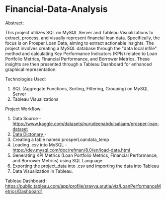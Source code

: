 # Financial-Data-Analysis

Abstract:

This project utilizes SQL on MySQL Server and Tableau Visualizations to extract, process, and visually represent financial loan data. Specifically, the focus is on Prosper Loan Data, aiming to extract actionable insights. The project involves creating a MySQL database through the "data local infile" method and calculating Key Performance Indicators (KPIs) related to Loan Portfolio Metrics, Financial Performance, and Borrower Metrics. These insights are then presented through a Tableau Dashboard for enhanced graphical representation.

Technologies Used:

1. SQL (Aggregate Functions, Sorting, Filtering, Grouping) on MySQL Server
2. Tableau Visualizations

Project Workflow:
1. Data Source - https://www.kaggle.com/datasets/nurudeenabdulsalaam/prosper-loan-dataset
2. [Data Dictonary ]([url](https://docs.google.com/spreadsheets/d/1gDyi_L4UvIrLTEC6Wri5nbaMmkGmLQBk-Yx3z0XDEtI/edit#gid=0))-
3. Creating a table named prosperLoandata_temp
4. Loading .csv into MySQL - https://dev.mysql.com/doc/refman/8.0/en/load-data.html 
5. Generating KPI Metrics (Loan Portfolio Metrics, Financial Performance, and Borrower Metrics) using SQL Language.
6. Exporting the project_data into .csv and importing the data into Tableau
7. Data Visualization in Tableau. 
   
Tableau Dashboard : https://public.tableau.com/app/profile/sravya.arutla/viz/LoanPerformanceMetrics/Dashboard1
